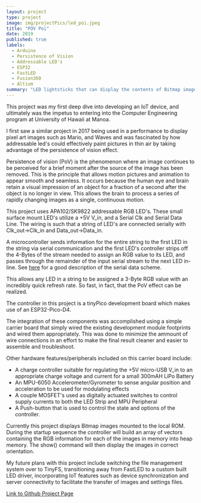 ```yaml
---
layout: project
type: project
image: img/projectPics/led_poi.jpeg
title: "POV Poi"
date: 2019
published: true
labels:
  - Arduino
  - Persistence of Vision
  - Addressable LED's
  - ESP32
  - FastLED
  - Fusion360
  - Altium
summary: "LED lightsticks that can display the contents of Bitmap images as they move through space by leveraging the Persistence of Vision effect"
---
```

This project was my first deep dive into developing an IoT device, and ultimately was the impetus to entering into the Computer Engineering program at University of Hawaii at Manoa.

I first saw a similar project in 2017 being used in a performance to display pixel art images such as Mario, and Waves and was fascinated by how addressable led's could effectively paint pictures in thin air by taking advantage of the persistence of vision effect.  

Persistence of vision (PoV) is the phenomenon where an image continues to be perceived for a brief moment after the source of the image has been removed. This is the principle that allows motion pictures and animation to appear smooth and seamless. It occurs because the human eye and brain retain a visual impression of an object for a fraction of a second after the object is no longer in view. This allows the brain to process a series of rapidly changing images as a single, continuous motion.

This project uses APA102/SK9822 addressable RGB LED's.  These small surface mount LED's utilize a +5V V_in, and a Serial Clk and Serial Data Line.  The wiring is such that a string of LED's are connected serially with Clk_out->Clk_in and Data_out->Data_in.  

A microcontroller sends information for the entire string to the first LED in the string via serial communication and the first LED's controller strips off the 4-Bytes of the stream needed to assign an RGB value to its LED, and passes through the remainder of the input serial stream to the next LED in-line.  See [here](https://cpldcpu.wordpress.com/2014/11/30/understanding-the-apa102-superled/) for a good description of the serial data scheme.

This allows any LED in a string to be assigned a 3-Byte RGB value with an incredibly quick refresh rate.  So fast, in fact, that the PoV effect can be realized.

The controller in this project is a tinyPico development board which makes use of an ESP32-Pico-D4.  

The integration of these components was accomplished using a simple carrier board that simply wired the existing development module footprints and wired them appropriately.  This was done to minimize the ammount of wire connections in an effort to make the final result cleaner and easier to assemble and troubleshoot.

Other hardware features/peripherals included on this carrier board include:
- A charge controller suitable for regulating the +5V micro-USB V_in to an appropriate charge voltage and current for a small 300mAH LiPo Battery
- An MPU-6050 Accelerometer/Gyrometer to sense angular position and acceleration to be used for modulating effects
- A couple MOSFET's used as digitally actuated switches to control supply currents to both the LED Strip and MPU Peripheral
- A Push-button that is used to control the state and options of the controller.

Currently this project displays Bitmap images mounted to the local ROM.  During the startup sequence the controller will build an array of vectors containing the RGB information for each of the images in memory into heap memory.  The show() command will then display the images in correct orientation.

My future plans with this project include switching the file management system over to TinyFS, transitioning away from FastLED to a custom built LED driver, incorporating IoT features such as device synchronization and server connectivity to facilitate the transfer of images and settings files.

[Link to Github Project Page](https://github.com/CalebMueller-UH/pov-poi)
